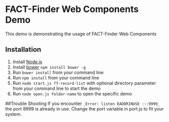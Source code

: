 FACT-Finder Web Components Demo
===============================
This demo is demonstrating the usage of FACT-Finder Web Components

## Installation
1. Install [Node.js](https://nodejs.org/en/)
2. Install [bower](https://bower.io/) `npm install bower -g`
3. Run `bower install` from your command line
4. Run `npm install` from your command line
5. Run `node start.js ff-record-list` with optional directory parameter from your command line to start the demo
6. Run `node open.js folder-name` to open the specific demo

##Trouble Shooting
If you encounter `_Error: listen EADDRINUSE :::9999_` the port 9999 is already in use. Change the port variable in port.js to fit your system.